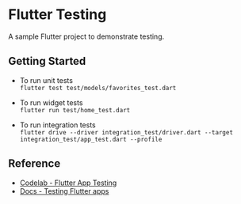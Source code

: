 # Flutter Testing

A sample Flutter project to demonstrate testing.

## Getting Started
- To run unit tests  
```flutter test test/models/favorites_test.dart ```

- To run widget tests  
```flutter run test/home_test.dart ```

- To run integration tests  
```flutter drive --driver integration_test/driver.dart --target integration_test/app_test.dart --profile```

## Reference
- [Codelab - Flutter App Testing](https://codelabs.developers.google.com/codelabs/flutter-app-testing)
- [Docs - Testing Flutter apps](https://flutter.dev/docs/testing)
